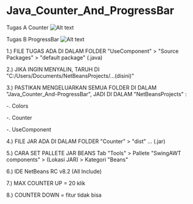 # Java_Counter_And_ProgressBar
Tugas A  Counter
![Alt text](https://github.com/divianis/Java_Counter_And_ProgressBar/blob/master/TugasA.PNG "Tugas Counter")

Tugas B  ProgressBar
![Alt text](https://github.com/divianis/Java_Counter_And_ProgressBar/blob/master/TugasB.PNG "Tugas ProgressBar")

1.) FILE TUGAS ADA DI DALAM FOLDER "UseComponent" > "Source Packages" > "default package" (.java)

2.) JIKA INGIN MENYALIN, TARUH DI "C:/Users/Documents/NetBeansProjects/...(disini)"

3.) PASTIKAN MENGELUARKAN SEMUA FOLDER DI DALAM "Java_Counter_And-ProgressBar", JADI DI DALAM "NetBeansProjects" :

-. Colors

-. Counter

-. UseComponent

4.) FILE JAR ADA DI DALAM FOLDER "Counter" > "dist"  ... (.jar)

5.) CARA SET PALLETE JAR BEANS Tab "Tools" > Pallete "SwingAWT components" > (Lokasi JAR) > Kategori "Beans"

6.) IDE  NetBeans RC v8.2 (All Include)

7.) MAX COUNTER UP = 20 klik

8.) COUNTER DOWN = fitur tidak bisa

